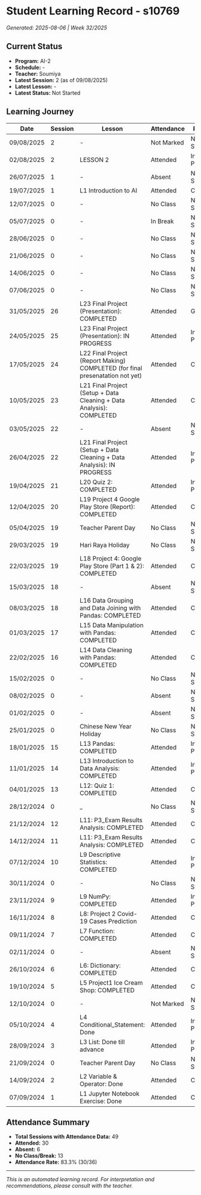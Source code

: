 # Student Learning Record - s10769
*Generated: 2025-08-06 | Week 32/2025*

## Current Status
- **Program:** AI-2
- **Schedule:**  -
- **Teacher:** Soumiya
- **Latest Session:** 2 (as of 09/08/2025)
- **Latest Lesson:** -
- **Latest Status:** Not Started

## Learning Journey
| Date | Session | Lesson | Attendance | Progress |
|------|---------|--------|------------|----------|
| 09/08/2025 | 2 | - | Not Marked | Not Started |
| 02/08/2025 | 2 | LESSON 2   | Attended | In Progress |
| 26/07/2025 | 1 | - | Absent | Not Started |
| 19/07/2025 | 1 | L1 Introduction to AI | Attended | Completed |
| 12/07/2025 | 0 | - | No Class | Not Started |
| 05/07/2025 | 0 | - | In Break | Not Started |
| 28/06/2025 | 0 | - | No Class | Not Started |
| 21/06/2025 | 0 | - | No Class | Not Started |
| 14/06/2025 | 0 | - | No Class | Not Started |
| 07/06/2025 | 0 | - | No Class | Not Started |
| 31/05/2025 | 26 | L23 Final Project (Presentation): COMPLETED | Attended | Graduated |
| 24/05/2025 | 25 | L23 Final Project (Presentation): IN PROGRESS | Attended | In Progress |
| 17/05/2025 | 24 | L22 Final Project (Report Making) COMPLETED (for final presenatation not yet) | Attended | Completed |
| 10/05/2025 | 23 | L21 Final Project (Setup + Data Cleaning + Data Analysis): COMPLETED | Attended | Completed |
| 03/05/2025 | 22 | - | Absent | Not Started |
| 26/04/2025 | 22 | L21 Final Project (Setup + Data Cleaning + Data Analysis): IN PROGRESS | Attended | In Progress |
| 19/04/2025 | 21 | L20 Quiz 2: COMPLETED | Attended | In Progress |
| 12/04/2025 | 20 | L19 Project 4 Google Play Store (Report): COMPLETED | Attended | Completed |
| 05/04/2025 | 19 | Teacher Parent Day | No Class | Not Started |
| 29/03/2025 | 19 | Hari Raya Holiday | No Class | Not Started |
| 22/03/2025 | 19 | L18 Project 4: Google Play Store (Part 1 & 2): COMPLETED | Attended | Completed |
| 15/03/2025 | 18 | - | Absent | Not Started |
| 08/03/2025 | 18 | L16 Data Grouping and Data Joining with Pandas: COMPLETED | Attended | Completed |
| 01/03/2025 | 17 | L15 Data Manipulation with Pandas: COMPLETED | Attended | Completed |
| 22/02/2025 | 16 | L14 Data Cleaning with Pandas: COMPLETED | Attended | Completed |
| 15/02/2025 | 0 | - | No Class | Not Started |
| 08/02/2025 | 0 | - | Absent | Not Started |
| 01/02/2025 | 0 | - | Absent | Not Started |
| 25/01/2025 | 0 | Chinese New Year Holiday | No Class | Not Started |
| 18/01/2025 | 15 | L13 Pandas: COMPLETED | Attended | In Progress |
| 11/01/2025 | 14 | L13 Introduction to Data Analysis: COMPLETED | Attended | In Progress |
| 04/01/2025 | 13 | L12: Quiz 1: COMPLETED | Attended | Completed |
| 28/12/2024 | 0 | _ | No Class | Not Started |
| 21/12/2024 | 12 | L11: P3_Exam Results Analysis: COMPLETED | Attended | Completed |
| 14/12/2024 | 11 | L11: P3_Exam Results Analysis: COMPLETED | Attended | Completed |
| 07/12/2024 | 10 | L9 Descriptive Statistics: COMPLETED | Attended | In Progress |
| 30/11/2024 | 0 | - | No Class | Not Started |
| 23/11/2024 | 9 | L9 NumPy: COMPLETED | Attended | In Progress |
| 16/11/2024 | 8 | L8: Project 2 Covid-19 Cases Prediction | Attended | Completed |
| 09/11/2024 | 7 | L7 Function: COMPLETED | Attended | Completed |
| 02/11/2024 | 0 | - | Absent | Not Started |
| 26/10/2024 | 6 | L6: Dictionary: COMPLETED | Attended | Completed |
| 19/10/2024 | 5 | L5 Project1 Ice Cream Shop: COMPLETED | Attended | Completed |
| 12/10/2024 | 0 | - | Not Marked | Not Started |
| 05/10/2024 | 4 | L4 Conditional_Statement: Done | Attended | In Progress |
| 28/09/2024 | 3 | L3 List: Done till advance | Attended | In Progress |
| 21/09/2024 | 0 | Teacher Parent Day | No Class | Not Started |
| 14/09/2024 | 2 | L2 Variable & Operator: Done | Attended | Completed |
| 07/09/2024 | 1 | L1 Jupyter Notebook Exercise: Done | Attended | Completed |

## Attendance Summary
- **Total Sessions with Attendance Data:** 49
- **Attended:** 30
- **Absent:** 6
- **No Class/Break:** 13
- **Attendance Rate:** 83.3% (30/36)

---
*This is an automated learning record. For interpretation and recommendations, please consult with the teacher.*